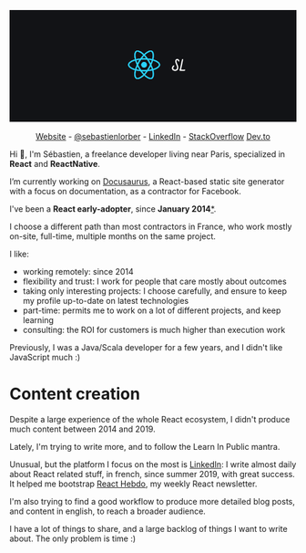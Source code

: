 ![logo](/logo.png)

<p align="center">
  <a href="https://sebastienlorber.com">Website</a> -
  <a href="https://twitter.com/intent/follow?screen_name=sebastienlorber&tw_p=followbutton">@sebastienlorber</a> -
  <a href="https://www.linkedin.com/in/sebastienlorber/">LinkedIn</a> -
  <a href="https://stackoverflow.com/users/82609/sebastien-lorber">StackOverflow</a>
  <a href="https://dev.to/sebastienlorber">Dev.to</a>
</p>

Hi 👋, I'm Sébastien, a freelance developer living near Paris, specialized in **React** and **ReactNative**.

I’m currently working on [Docusaurus](https://github.com/facebook/docusaurus), a React-based static site generator with a focus on documentation, as a contractor for Facebook.

I've been a **React early-adopter**, since **January 2014**[*](https://stackoverflow.com/a/21352468/82609). 

I choose a different path than most contractors in France, who work mostly on-site, full-time, multiple months on the same project.

I like:
- working remotely: since 2014
- flexibility and trust: I work for people that care mostly about outcomes
- taking only interesting projects: I choose carefully, and ensure to keep my profile up-to-date on latest technologies
- part-time: permits me to work on a lot of different projects, and keep learning
- consulting: the ROI for customers is much higher than execution work

Previously, I was a Java/Scala developer for a few years, and I didn't like JavaScript much :)


# Content creation

Despite a large experience of the whole React ecosystem, I didn't produce much content between 2014 and 2019.

Lately, I'm trying to write more, and to follow the Learn In Public mantra. 

Unusual, but the platform I focus on the most is [LinkedIn](https://sebastienlorber.com/linkedin): I write almost daily about React related stuff, in french, since summer 2019, with great success. It helped me bootstrap [React Hebdo](http://sebastienlorber.com/newsletter), my weekly React newsletter.

I'm also trying to find a good workflow to produce more detailed blog posts, and content in english, to reach a broader audience.

I have a lot of things to share, and a large backlog of things I want to write about. The only problem is time :)






<!--
**slorber/slorber** is a ✨ _special_ ✨ repository because its `README.md` (this file) appears on your GitHub profile.

Here are some ideas to get you started:

- 🔭 I’m currently working on ...
- 🌱 I’m currently learning ...
- 👯 I’m looking to collaborate on ...
- 🤔 I’m looking for help with ...
- 💬 Ask me about ...
- 📫 How to reach me: ...
- 😄 Pronouns: ...
- ⚡ Fun fact: ...
-->
